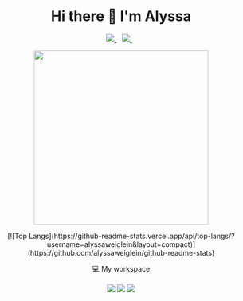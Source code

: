 <h1 align='center'>
  Hi there 👋 I'm Alyssa
</h1>

<p align='center'>
  <a href="https://www.linkedin.com/in/alyssaweiglein/">
    <img src="https://img.shields.io/badge/linkedin-%230077B5.svg?&style=for-the-badge&logo=linkedin&logoColor=white" />
  </a>&nbsp;&nbsp;
  <a href="https://discord.gg/user/aweig#6367">
    <img src="https://img.shields.io/badge/Discord-5865F2?style=for-the-badge&logo=discord&logoColor=white" />        
  </a>&nbsp;&nbsp;
</p>

<p align='center'>
  <a href="#"><img src="https://github-readme-stats.vercel.app/api?username=alyssaweiglein&show_icons=true&count_private=true&theme=highcontrast" width="350"></a>
</p>

<p align='center'>
  [![Top Langs](https://github-readme-stats.vercel.app/api/top-langs/?username=alyssaweiglein&layout=compact)](https://github.com/alyssaweiglein/github-readme-stats)
</p>

<p align='center'>
  💻 My workspace<br/><br/>
  <img src="https://img.shields.io/badge/windows-%230078D6.svg?&style=for-the-badge&logo=windows&logoColor=white" />
  <img src="https://img.shields.io/badge/Intel%20Core_i7_10th-0071C5?style=for-the-badge&logo=intel&logoColor=white" />
  <img src="https://img.shields.io/badge/RAM-16GB-%230071C5.svg?&style=for-the-badge&logoColor=white" />
</p>
